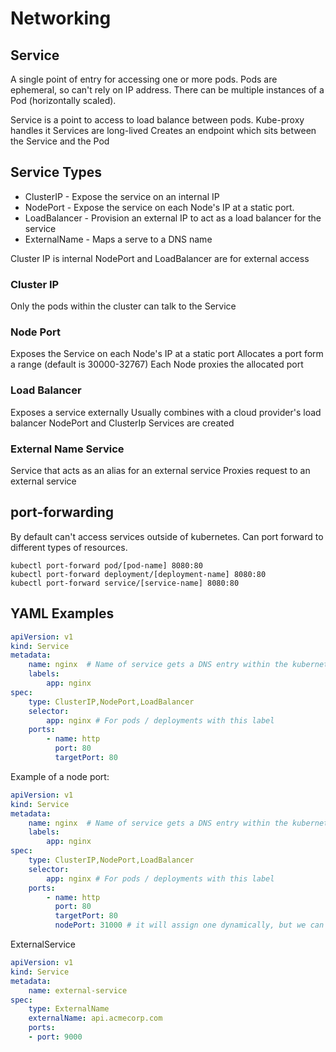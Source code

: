 # Networking

## Service
A single point of entry for accessing one or more pods.
Pods are ephemeral, so can't rely on IP address.
There can be multiple instances of a Pod (horizontally scaled).

Service is a point to access to load balance between pods.
Kube-proxy handles it
Services are long-lived
Creates an endpoint which sits between the Service and the Pod

## Service Types
* ClusterIP - Expose the service on an internal IP
* NodePort - Expose the service on each Node's IP at a static port.
* LoadBalancer - Provision an external IP to act as a load balancer for the service
* ExternalName - Maps a serve to a DNS name

Cluster IP is internal
NodePort and LoadBalancer are for external access

### Cluster IP
Only the pods within the cluster can talk to the Service

### Node Port
Exposes the Service on each Node's IP at a static port
Allocates a port form a range (default is 30000-32767)
Each Node proxies the allocated port

### Load Balancer
Exposes a service externally
Usually combines with a cloud provider's load balancer
NodePort and ClusterIp Services are created

### External Name Service
Service that acts as an alias for an external service
Proxies request to an external service

## port-forwarding

By default can't access services outside of kubernetes.
Can port forward to different types of resources.

```
kubectl port-forward pod/[pod-name] 8080:80
kubectl port-forward deployment/[deployment-name] 8080:80
kubectl port-forward service/[service-name] 8080:80
```

## YAML Examples

```yaml
apiVersion: v1
kind: Service
metadata:
    name: nginx  # Name of service gets a DNS entry within the kubernetes cluster
    labels:
        app: nginx
spec:
    type: ClusterIP,NodePort,LoadBalancer
    selector:
        app: nginx # For pods / deployments with this label
    ports:
        - name: http
          port: 80
          targetPort: 80
```

Example of a node port:

```yaml
apiVersion: v1
kind: Service
metadata:
    name: nginx  # Name of service gets a DNS entry within the kubernetes cluster
    labels:
        app: nginx
spec:
    type: ClusterIP,NodePort,LoadBalancer
    selector:
        app: nginx # For pods / deployments with this label
    ports:
        - name: http
          port: 80
          targetPort: 80
          nodePort: 31000 # it will assign one dynamically, but we can specify it here
```

ExternalService

```yaml
apiVersion: v1
kind: Service
metadata:
    name: external-service
spec:
    type: ExternalName
    externalName: api.acmecorp.com
    ports:
    - port: 9000
```